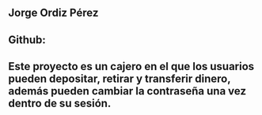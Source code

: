 ## Jorge Ordiz Pérez

## Github: 
## Este proyecto es un cajero en el que los usuarios pueden depositar, retirar y transferir dinero, además pueden cambiar la contraseña una vez dentro de su sesión.